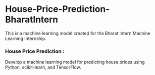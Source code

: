# House-Price-Prediction-BharatIntern

This is a machine learning model created for the Bharat Intern Machine Learning Internship.
### House Price Prediction :
Develop a machine learning model for predicting house prices using Python, scikit-learn, and TensorFlow.
